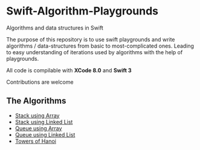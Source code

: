 # Swift-Algorithm-Playgrounds

Algorithms and data structures in Swift

The purpose of this repository is to use swift playgrounds and write algorithms / data-structures from basic to most-complicated ones. Leading to easy understanding of iterations used by algorithms with the help of playgrounds.

All code is compilable with **XCode 8.0** and **Swift 3**

Contributions are welcome

## The Algorithms
- [Stack using Array](stackWithArray.playground/Contents.swift)
- [Stack using Linked List](stackWithLinkedList.playground/Contents.swift)
- [Queue using Array](queueWithArray.playground/Contents.swift)
- [Queue using Linked List](queueWithLinkedList.playground/Contents.swift)
- [Towers of Hanoi](towersOfHanoi.playground/Contents.swift)
